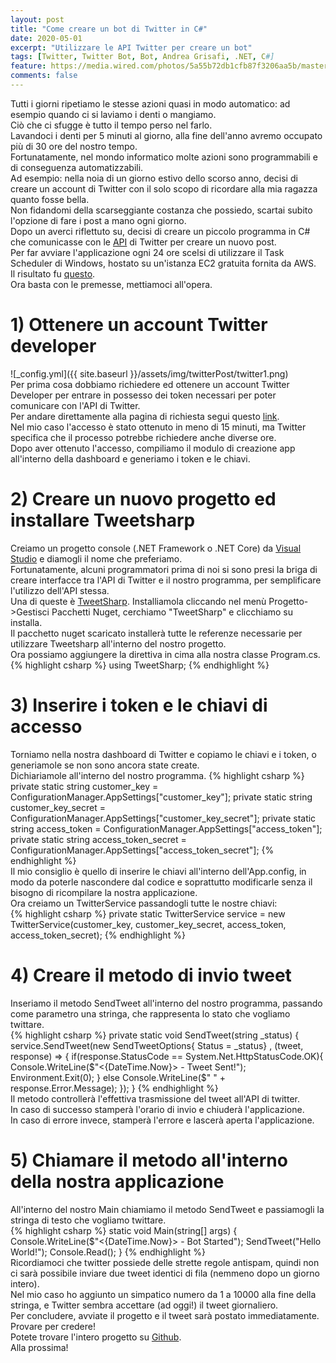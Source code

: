 ```yaml
---
layout: post
title: "Come creare un bot di Twitter in C#"
date: 2020-05-01
excerpt: "Utilizzare le API Twitter per creare un bot"
tags: [Twitter, Twitter Bot, Bot, Andrea Grisafi, .NET, C#]
feature: https://media.wired.com/photos/5a55b72db1cfb87f3206aa5b/master/w_582,c_limit/Twitter-Hole-featured.jpg
comments: false
---
```

Tutti i giorni ripetiamo le stesse azioni quasi in modo automatico: ad esempio quando ci si laviamo i denti o mangiamo.  
Ciò che ci sfugge è tutto il tempo perso nel farlo.  
Lavandoci i denti per 5 minuti al giorno, alla fine dell'anno avremo occupato più di 30 ore del nostro tempo.  
Fortunatamente, nel mondo informatico molte azioni sono programmabili e di conseguenza automatizzabili.  
Ad esempio: nella noia di un giorno estivo dello scorso anno, decisi di creare un account di Twitter con il solo scopo di ricordare alla mia ragazza quanto fosse bella.  
Non fidandomi della scarseggiante costanza che possiedo, scartai subito l'opzione di fare i post a mano ogni giorno.  
Dopo un averci riflettuto su, decisi di creare un piccolo programma in C# che comunicasse con le [API](https://en.wikipedia.org/wiki/Application_programming_interface) di Twitter per creare un nuovo post.  
Per far avviare l'applicazione ogni 24 ore scelsi di utilizzare il Task Scheduler di Windows, hostato su un'istanza EC2 gratuita fornita da AWS.  
Il risultato fu [questo](https://twitter.com/sarabellxmbot).  
Ora basta con le premesse, mettiamoci all'opera.




# 1) Ottenere un account Twitter developer
![_config.yml]({{ site.baseurl }}/assets/img/twitterPost/twitter1.png)  
Per prima cosa dobbiamo richiedere ed ottenere un account Twitter Developer per entrare in possesso dei token necessari per poter comunicare con l'API di Twitter.  
Per andare direttamente alla pagina di richiesta segui questo [link](https://developer.twitter.com/en/apply-for-access).  
Nel mio caso l'accesso è stato ottenuto in meno di 15 minuti, ma Twitter specifica che il processo potrebbe richiedere anche diverse ore.  
Dopo aver ottenuto l'accesso, compiliamo il modulo di creazione app all'interno della dashboard e generiamo i token e le chiavi.  

# 2) Creare un nuovo progetto ed installare Tweetsharp
Creiamo un progetto console (.NET Framework o .NET Core) da [Visual Studio](https://visualstudio.microsoft.com/it/downloads/) e diamogli il nome che preferiamo.  
Fortunatamente, alcuni programmatori prima di noi si sono presi la briga di creare interfacce tra l'API di Twitter e il nostro programma, per semplificare l'utilizzo dell'API stessa.  
Una di queste è [TweetSharp](https://github.com/shugonta/tweetsharp).
Installiamola cliccando nel menù Progetto->Gestisci Pacchetti Nuget, cerchiamo "TweetSharp" e clicchiamo su installa.  
Il pacchetto nuget scaricato installerà tutte le referenze necessarie per utilizzare Tweetsharp all'interno del nostro progetto.  
Ora possiamo aggiungere la direttiva in cima alla nostra classe Program.cs.  
{% highlight csharp %}
using TweetSharp;
{% endhighlight %}

# 3) Inserire i token e le chiavi di accesso
Torniamo nella nostra dashboard di Twitter e copiamo le chiavi e i token, o generiamole se non sono ancora state create.  
Dichiariamole all'interno del nostro programma.
{% highlight csharp %}
private static string customer_key = ConfigurationManager.AppSettings["customer_key"];
private static string customer_key_secret = ConfigurationManager.AppSettings["customer_key_secret"];
private static string access_token = ConfigurationManager.AppSettings["access_token"];
private static string access_token_secret = ConfigurationManager.AppSettings["access_token_secret"];
{% endhighlight %}  
Il mio consiglio è quello di inserire le chiavi all'interno dell'App.config, in modo da poterle nascondere dal codice e soprattutto modificarle senza il bisogno di ricompilare la nostra applicazione.  
Ora creiamo un TwitterService passandogli tutte le nostre chiavi:  
{% highlight csharp %}
private static TwitterService service = new TwitterService(customer_key, customer_key_secret, access_token, access_token_secret);
{% endhighlight %}  

# 4) Creare il metodo di invio tweet
Inseriamo il metodo SendTweet all'interno del nostro programma, passando come parametro una stringa, che rappresenta lo stato che vogliamo twittare.  
  {% highlight csharp %}
  private static void SendTweet(string _status)
        {
            service.SendTweet(new SendTweetOptions{ Status = _status} , (tweet, response) =>
            {
                if(response.StatusCode == System.Net.HttpStatusCode.OK){
                    Console.WriteLine($"<{DateTime.Now}> - Tweet Sent!");
                    Environment.Exit(0);
                }
            else
                    Console.WriteLine($"<ERROR> " + response.Error.Message);
        });
        }
{% endhighlight %}  
Il metodo controllerà l'effettiva trasmissione del tweet all'API di twitter.  
In caso di successo stamperà l'orario di invio e chiuderà l'applicazione.   
In caso di errore invece, stamperà l'errore e lascerà aperta l'applicazione.  

# 5) Chiamare il metodo all'interno della nostra applicazione
All'interno del nostro Main chiamiamo il metodo SendTweet e passiamogli la stringa di testo che vogliamo twittare.  
  {% highlight csharp %}
  static void Main(string[] args)
        {
            Console.WriteLine($"<{DateTime.Now}> - Bot Started");
            SendTweet("Hello World!");
            Console.Read();
        }
  {% endhighlight %}  
Ricordiamoci che twitter possiede delle strette regole antispam, quindi non ci sarà possibile inviare due tweet identici di fila (nemmeno dopo un giorno intero).  
Nel mio caso ho aggiunto un simpatico numero da 1 a 10000 alla fine della stringa, e Twitter sembra accettare (ad oggi!) il tweet giornaliero.  
Per concludere, avviate il progetto e il tweet sarà postato immediatamente.  
Provare per credere!  
Potete trovare l'intero progetto su [Github](https://github.com/Sgridev/KrTwitterBot/blob/master/Program.cs).  
Alla prossima!  

